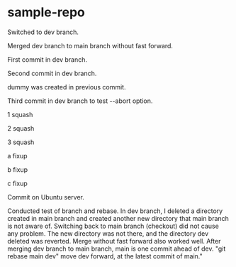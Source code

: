# sample-repo
Switched to dev branch.

Merged dev branch to main branch without fast forward.

First commit in dev branch.

Second commit in dev branch.

dummy was created in previous commit.

Third commit in dev branch to test --abort option.

1 squash

2 squash

3 squash

a fixup

b fixup

c fixup

Commit on Ubuntu server.

Conducted test of branch and rebase.  In dev branch, I deleted a directory created in main branch and created another new directory that main branch is not aware of.  Switching back to main branch (checkout) did not cause any problem.  The new directory was not there, and the directory dev deleted was reverted.  Merge without fast forward also worked well.  After merging dev branch to main branch, main is one commit ahead of dev.  "git rebase main dev" move dev forward, at the latest commit of main."
